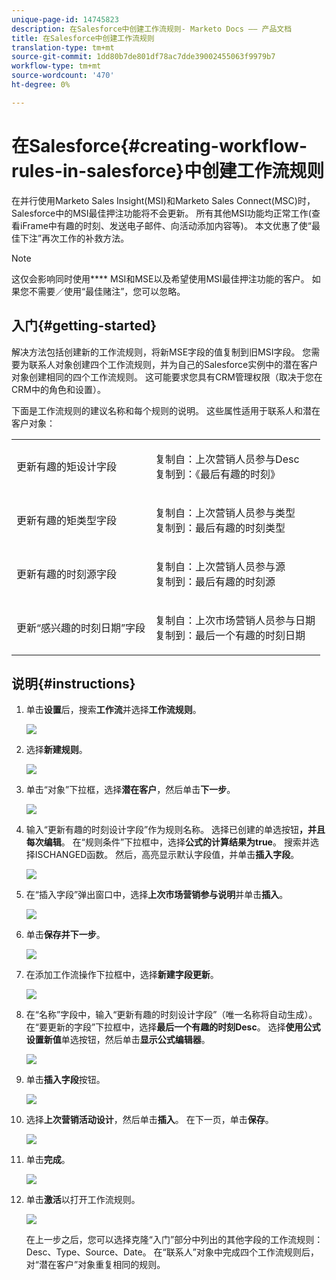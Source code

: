 ```yaml
---
unique-page-id: 14745823
description: 在Salesforce中创建工作流规则- Marketo Docs —— 产品文档
title: 在Salesforce中创建工作流规则
translation-type: tm+mt
source-git-commit: 1dd80b7de801df78ac7dde39002455063f9979b7
workflow-type: tm+mt
source-wordcount: '470'
ht-degree: 0%

---
```



# 在Salesforce{#creating-workflow-rules-in-salesforce}中创建工作流规则

在并行使用Marketo Sales Insight(MSI)和Marketo Sales Connect(MSC)时，Salesforce中的MSI最佳押注功能将不会更新。 所有其他MSI功能均正常工作(查看iFrame中有趣的时刻、发送电子邮件、向活动添加内容等)。 本文优惠了使“最佳下注”再次工作的补救方法。

>[!NOTE]
>
>这仅会影响同时使用&#x200B;**** MSI和MSE以及希望使用MSI最佳押注功能的客户。 如果您不需要／使用“最佳赌注”，您可以忽略。

## 入门{#getting-started}

解决方法包括创建新的工作流规则，将新MSE字段的值复制到旧MSI字段。 您需要为联系人对象创建四个工作流规则，并为自己的Salesforce实例中的潜在客户对象创建相同的四个工作流规则。 这可能要求您具有CRM管理权限（取决于您在CRM中的角色和设置）。

下面是工作流规则的建议名称和每个规则的说明。 这些属性适用于联系人和潜在客户对象：

<table> 
 <colgroup> 
  <col> 
  <col> 
 </colgroup> 
 <tbody> 
  <tr> 
   <td>更新有趣的矩设计字段</td> 
   <td><p>复制自：上次营销人员参与Desc<br>复制到：《最后有趣的时刻》</p></td> 
  </tr> 
  <tr> 
   <td>更新有趣的矩类型字段</td> 
   <td><p>复制自：上次营销人员参与类型<br>复制到：最后有趣的时刻类型</p></td> 
  </tr> 
  <tr> 
   <td>更新有趣的时刻源字段</td> 
   <td><p>复制自：上次营销人员参与源<br>复制到：最后有趣的时刻源</p></td> 
  </tr> 
  <tr> 
   <td>更新“感兴趣的时刻日期”字段</td> 
   <td><p>复制自：上次市场营销人员参与日期<br>复制到：最后一个有趣的时刻日期</p></td> 
  </tr> 
 </tbody> 
</table>

## 说明{#instructions}

1. 单击&#x200B;**设置**&#x200B;后，搜索&#x200B;**工作流**&#x200B;并选择&#x200B;**工作流规则**。

   ![](assets/one-1.png)

1. 选择&#x200B;**新建规则**。

   ![](assets/two-1.png)

1. 单击“对象”下拉框，选择&#x200B;**潜在客户**，然后单击&#x200B;**下一步**。

   ![](assets/three-1.png)

1. 输入“更新有趣的时刻设计字段”作为规则名称。 选择已创建的单选按钮&#x200B;**，并且每次编辑**。 在“规则条件”下拉框中，选择&#x200B;**公式的计算结果为true**。 搜索并选择ISCHANGED函数。 然后，高亮显示默认字段值，并单击&#x200B;**插入字段**。

   ![](assets/four-1.png)

1. 在“插入字段”弹出窗口中，选择&#x200B;**上次市场营销参与说明**&#x200B;并单击&#x200B;**插入**。

   ![](assets/five-1.png)

1. 单击&#x200B;**保存并下一步**。

   ![](assets/6.png)

1. 在添加工作流操作下拉框中，选择&#x200B;**新建字段更新**。

   ![](assets/seven.png)

1. 在“名称”字段中，输入“更新有趣的时刻设计字段”（唯一名称将自动生成）。 在“要更新的字段”下拉框中，选择&#x200B;**最后一个有趣的时刻Desc**。 选择&#x200B;**使用公式设置新值**&#x200B;单选按钮，然后单击&#x200B;**显示公式编辑器**。

   ![](assets/eight.png)

1. 单击&#x200B;**插入字段**&#x200B;按钮。

   ![](assets/9a.png)

1. 选择&#x200B;**上次营销活动设计**，然后单击&#x200B;**插入**。 在下一页，单击&#x200B;**保存**。

   ![](assets/nine.png)

1. 单击&#x200B;**完成**。

   ![](assets/twelve.png)

1. 单击&#x200B;**激活**&#x200B;以打开工作流规则。

   ![](assets/thirteen.png)

   在上一步之后，您可以选择克隆“入门”部分中列出的其他字段的工作流规则：Desc、Type、Source、Date。 在“联系人”对象中完成四个工作流规则后，对“潜在客户”对象重复相同的规则。
